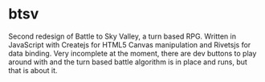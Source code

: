 # btsv

Second redesign of Battle to Sky Valley, a turn based RPG. Written in JavaScript with Createjs for HTML5 Canvas manipulation and Rivetsjs for data binding. Very incomplete at the moment, there are dev buttons to play around with and the turn based battle algorithm is in place and runs, but that is about it. 
